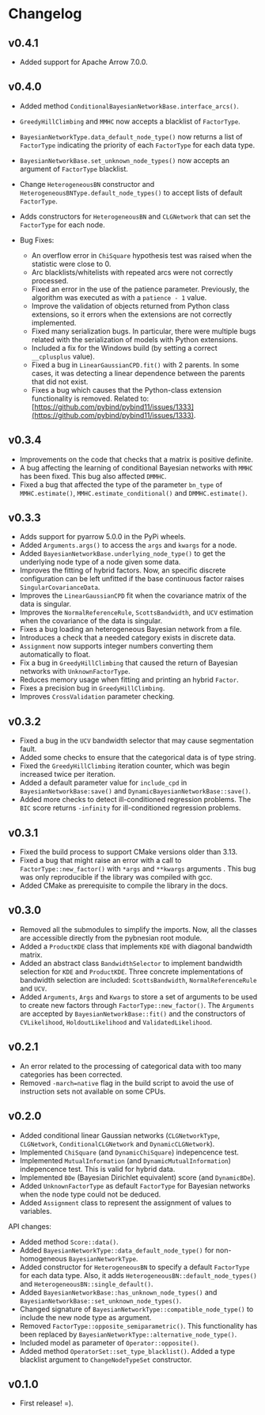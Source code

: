 # Changelog

## v0.4.1

- Added support for Apache Arrow 7.0.0.

## v0.4.0

- Added method `ConditionalBayesianNetworkBase.interface_arcs()`.
- `GreedyHillClimbing` and `MMHC` now accepts a blacklist of `FactorType`.
- `BayesianNetworkType.data_default_node_type()` now returns a list of `FactorType` indicating the priority of each `FactorType` for each data type.
- `BayesianNetworkBase.set_unknown_node_types()` now accepts an argument of `FactorType` blacklist.
- Change `HeterogeneousBN` constructor and `HeterogeneousBNType.default_node_types()` to accept lists of default
  `FactorType`.
- Adds constructors for `HeterogeneousBN` and `CLGNetwork` that can set the `FactorType` for each node.

- Bug Fixes:

  - An overflow error in `ChiSquare` hypothesis test was raised when the statistic were close to 0.
  - Arc blacklists/whitelists with repeated arcs were not correctly processed.
  - Fixed an error in the use of the patience parameter. Previously, the algorithm was executed as with a `patience - 1` value.
  - Improve the validation of objects returned from Python class extensions, so it errors when the extensions are not correctly implemented.
  - Fixed many serialization bugs. In particular, there were multiple bugs related with the serialization of models with Python extensions.
  - Included a fix for the Windows build (by setting a correct `__cplusplus` value).
  - Fixed a bug in `LinearGaussianCPD.fit()` with 2 parents. In some cases, it was detecting a linear dependence between the parents that did not exist.
  - Fixes a bug which causes that the Python-class extension functionality is removed. 
    Related to: [https://github.com/pybind/pybind11/issues/1333](https://github.com/pybind/pybind11/issues/1333).

## v0.3.4

- Improvements on the code that checks that a matrix is positive definite.
- A bug affecting the learning of conditional Bayesian networks with `MMHC` has been fixed. This bug also affected `DMMHC`.
- Fixed a bug that affected the type of the parameter `bn_type` of `MMHC.estimate()`, `MMHC.estimate_conditional()` and `DMMHC.estimate()`.

## v0.3.3

- Adds support for pyarrow 5.0.0 in the PyPi wheels.
- Added `Arguments.args()` to access the `args` and `kwargs` for a node.
- Added `BayesianNetworkBase.underlying_node_type()` to get the underlying node type of a node given some data.
- Improves the fitting of hybrid factors. Now, an specific discrete configuration can be left unfitted if the base continuous factor raises `SingularCovarianceData`.
- Improves the `LinearGaussianCPD` fit when the covariance matrix of the data is singular.
- Improves the `NormalReferenceRule`, `ScottsBandwidth`, and `UCV` estimation when the covariance of the data is singular.
- Fixes a bug loading an heterogeneous Bayesian network from a file.
- Introduces a check that a needed category exists in discrete data.
- `Assignment` now supports integer numbers converting them automatically to float.
- Fix a bug in `GreedyHillClimbing` that caused the return of Bayesian networks with `UnknownFactorType`.
- Reduces memory usage when fitting and printing an hybrid `Factor`.
- Fixes a precision bug in `GreedyHillClimbing`.
- Improves `CrossValidation` parameter checking.

## v0.3.2

- Fixed a bug in the `UCV` bandwidth selector that may cause segmentation fault.
- Added some checks to ensure that the categorical data is of type string.
- Fixed the `GreedyHillClimbing` iteration counter, which was begin increased twice per iteration.
- Added a default parameter value for `include_cpd` in `BayesianNetworkBase:save()` and
  `DynamicBayesianNetworkBase::save()`.
- Added more checks to detect ill-conditioned regression problems. The `BIC` score returns `-infinity` for
  ill-conditioned regression problems.

## v0.3.1

- Fixed the build process to support CMake versions older than 3.13.
- Fixed a bug that might raise an error with a call to `FactorType::new_factor()`
  with `*args` and `**kwargs` arguments . This bug was only reproducible if the library was compiled with gcc.
- Added CMake as prerequisite to compile the library in the docs.

## v0.3.0

- Removed all the submodules to simplify the imports. Now, all the classes are accessible directly from the pybnesian
  root module.
- Added a `ProductKDE` class that implements `KDE` with diagonal bandwidth matrix.
- Added an abstract class `BandwidthSelector` to implement bandwidth selection for `KDE` and `ProductKDE`. Three
  concrete implementations of bandwidth selection are included: `ScottsBandwidth`, `NormalReferenceRule` and `UCV`.
- Added `Arguments`, `Args` and `Kwargs` to store a set of arguments to be used to create new factors through
  `FactorType::new_factor()`. The `Arguments` are accepted by `BayesianNetworkBase::fit()` and the constructors of
  `CVLikelihood`, `HoldoutLikelihood` and `ValidatedLikelihood`.

## v0.2.1

- An error related to the processing of categorical data with too many categories has been corrected.
- Removed `-march=native` flag in the build script to avoid the use of instruction sets not available on some CPUs.

## v0.2.0

- Added conditional linear Gaussian networks (`CLGNetworkType`, `CLGNetwork`, `ConditionalCLGNetwork` and `DynamicCLGNetwork`).
- Implemented `ChiSquare` (and `DynamicChiSquare`) indepencence test.
- Implemented `MutualInformation` (and `DynamicMutualInformation`) indepencence test. This is valid for hybrid data.
- Implemented `BDe` (Bayesian Dirichlet equivalent) score (and `DynamicBDe`).
- Added `UnknownFactorType` as default `FactorType` for Bayesian networks when the node type could not be deduced.
- Added `Assignment` class to represent the assignment of values to variables.

API changes:

- Added method `Score::data()`.
- Added `BayesianNetworkType::data_default_node_type()` for non-homogeneous `BayesianNetworkType`.
- Added constructor for `HeterogeneousBN` to specify a default `FactorType` for each data type. Also, it adds
    `HeterogeneousBN::default_node_types()` and `HeterogeneousBN::single_default()`.
- Added `BayesianNetworkBase::has_unknown_node_types()` and `BayesianNetworkBase::set_unknown_node_types()`.
- Changed signature of `BayesianNetworkType::compatible_node_type()` to include the new node type as argument.
- Removed `FactorType::opposite_semiparametric()`. This functionality has been replaced by
    `BayesianNetworkType::alternative_node_type()`.
- Included model as parameter of `Operator::opposite()`.
- Added method `OperatorSet::set_type_blacklist()`. Added a type blacklist argument to `ChangeNodeTypeSet` constructor.

## v0.1.0

- First release! =).